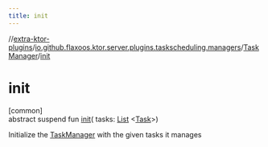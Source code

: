 ```yaml
---
title: init
---
```


//[extra-ktor-plugins](../../../index.md)/[io.github.flaxoos.ktor.server.plugins.taskscheduling.managers](../index.md)/[TaskManager](index.md)/[init](init.md)

# init

[common]\
abstract suspend fun [init](init.md)(
tasks: [List](https://kotlinlang.org/api/latest/jvm/stdlib/kotlin.collections/-list/index.md)
&lt;[Task](../../io.github.flaxoos.ktor.server.plugins.taskscheduling.tasks/-task/index.md)&gt;)

Initialize the [TaskManager](index.md) with the given tasks it manages




